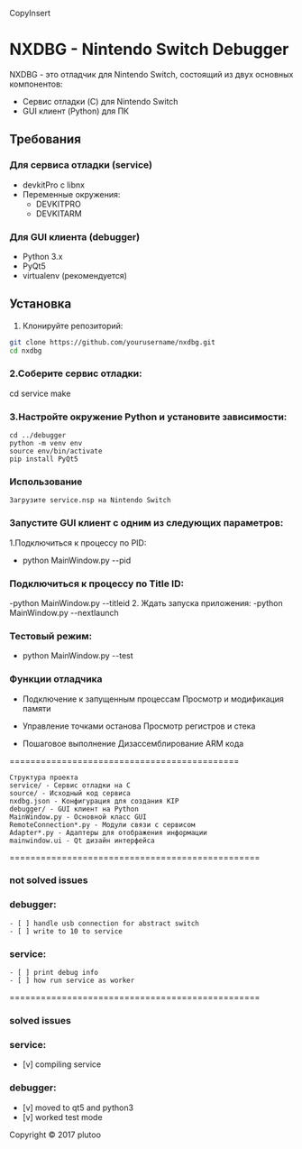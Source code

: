 
CopyInsert
# NXDBG - Nintendo Switch Debugger

NXDBG - это отладчик для Nintendo Switch, состоящий из двух основных компонентов:
- Сервис отладки (C) для Nintendo Switch
- GUI клиент (Python) для ПК

## Требования

### Для сервиса отладки (service)
- devkitPro с libnx
- Переменные окружения:
  - DEVKITPRO
  - DEVKITARM

### Для GUI клиента (debugger)
- Python 3.x
- PyQt5
- virtualenv (рекомендуется)

## Установка

1. Клонируйте репозиторий:
```bash
git clone https://github.com/yourusername/nxdbg.git
cd nxdbg
```

### 2.Соберите сервис отладки:
cd service
make

### 3.Настройте окружение Python и установите зависимости:
```
cd ../debugger
python -m venv env
source env/bin/activate
pip install PyQt5
```
### Использование
```
Загрузите service.nsp на Nintendo Switch
```

### Запустите GUI клиент с одним из следующих параметров:

1.Подключиться к процессу по PID:
- python MainWindow.py --pid <pid>
### Подключиться к процессу по Title ID:
 -python MainWindow.py --titleid <titleid>
2. Ждать запуска приложения:
-python MainWindow.py --nextlaunch
### Тестовый режим:
- python MainWindow.py --test
### Функции отладчика

- Подключение к запущенным процессам
Просмотр и модификация памяти

- Управление точками останова
Просмотр регистров и стека

- Пошаговое выполнение
Дизассемблирование ARM кода


============================================
```
Структура проекта
service/ - Сервис отладки на C
source/ - Исходный код сервиса
nxdbg.json - Конфигурация для создания KIP
debugger/ - GUI клиент на Python
MainWindow.py - Основной класс GUI
RemoteConnection*.py - Модули связи с сервисом
Adapter*.py - Адаптеры для отображения информации
mainwindow.ui - Qt дизайн интерфейса
```
================================================
### not solved issues 
  ### debugger:
    - [ ] handle usb connection for abstract switch
    - [ ] write to 10 to service
  ### service:
    - [ ] print debug info
    - [ ] how run service as worker
================================================
### solved issues
  ### service:
  - [v] compiling service
  ### debugger:
  - [v] moved to qt5 and python3
  - [v] worked test mode

Copyright © 2017 plutoo

